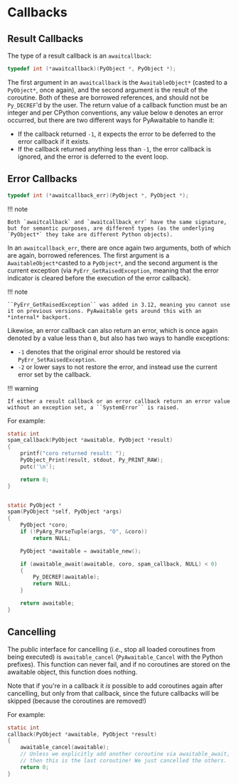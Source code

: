 # Callbacks

## Result Callbacks

The type of a result callback is an `awaitcallback`:

```c
typedef int (*awaitcallback)(PyObject *, PyObject *);
```

The first argument in an ``awaitcallback`` is the ``AwaitableObject*`` (casted to a ``PyObject*``, once again), and the second argument is the result of the coroutine. Both of these are borrowed references, and should not be ``Py_DECREF``'d by the user. The return value of a callback function must be an integer and per CPython conventions, any value below ``0`` denotes an error occurred, but there are two different ways for PyAwaitable to handle it:

- If the callback returned ``-1``, it expects the error to be deferred to the error callback if it exists.
- If the callback returned anything less than ``-1``, the error callback is ignored, and the error is deferred to the event loop.

## Error Callbacks

```c
typedef int (*awaitcallback_err)(PyObject *, PyObject *);
```

!!! note

    Both `awaitcallback` and `awaitcallback_err` have the same signature, but for semantic purposes, are different types (as the underlying `PyObject*` they take are different Python objects).

In an ``awaitcallback_err``, there are once again two arguments, both of which are again, borrowed references. The first argument is a ``AwaitableObject*``casted to a ``PyObject*``, and the second argument is the current exception (via ``PyErr_GetRaisedException``, meaning that the error indicator is cleared before the execution of the error callback).

!!! note

    ``PyErr_GetRaisedException`` was added in 3.12, meaning you cannot use it on previous versions. PyAwaitable gets around this with an *internal* backport.

Likewise, an error callback can also return an error, which is once again denoted by a value less than ``0``, but also has two ways to handle exceptions:

- ``-1`` denotes that the original error should be restored via ``PyErr_SetRaisedException``.
- ``-2`` or lower says to not restore the error, and instead use the current error set by the callback.

!!! warning

    If either a result callback or an error callback return an error value without an exception set, a ``SystemError`` is raised.

For example:

```c
static int
spam_callback(PyObject *awaitable, PyObject *result)
{
    printf("coro returned result: ");
    PyObject_Print(result, stdout, Py_PRINT_RAW);
    putc('\n');

    return 0;
}


static PyObject *
spam(PyObject *self, PyObject *args)
{
    PyObject *coro;
    if (!PyArg_ParseTuple(args, "O", &coro))
        return NULL;

    PyObject *awaitable = awaitable_new();

    if (awaitable_await(awaitable, coro, spam_callback, NULL) < 0)
    {
        Py_DECREF(awaitable);
        return NULL;
    }

    return awaitable;
}
```

## Cancelling

The public interface for cancelling (*i.e.*, stop all loaded coroutines from being executed) is `awaitable_cancel` (`PyAwaitable_Cancel` with the Python prefixes). This function can never fail, and if no coroutines are stored on the awaitable object, this function does nothing.

Note that if you're in a callback it *is* possible to add coroutines again after cancelling, but only from that callback, since the future callbacks will be skipped (because the coroutines are removed!)

For example:

```c
static int
callback(PyObject *awaitable, PyObject *result)
{
    awaitable_cancel(awaitable);
    // Unless we explicitly add another coroutine via awaitable_await,
    // then this is the last coroutine! We just cancelled the others.
    return 0;
}
```

